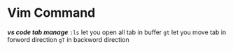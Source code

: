 # Vim Command
***vs code tab manage***
`:ls` let you open all tab in buffer
`gt` let you move tab in forword direction
`gT` in backword direction
